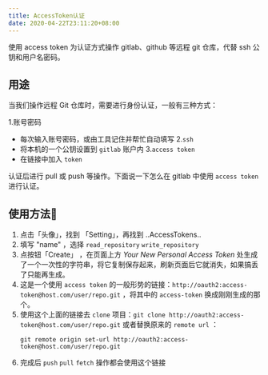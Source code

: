 ```yaml
---
title: AccessToken认证
date: 2020-04-22T23:11:20+08:00
---
```

使用 access token 为认证方式操作 gitlab、github 等远程 git 仓库，代替 ssh 公钥和用户名密码。
## 用途

当我们操作远程 Git 仓库时，需要进行身份认证，一般有三种方式：

1.账号密码
 - 每次输入账号密码，或由工具记住并帮忙自动填写
2.`ssh`
 - 将本机的一个公钥设置到 `gitlab` 账户内
3.`access token`
- 在链接中加入 `token`

认证后进行 pull 或 push 等操作。下面说一下怎么在 gitlab 中使用 `access token` 进行认证。

## 使用方法📝

1. 点击「头像」，找到 「Setting」，再找到 ..AccessTokens..
1. 填写 "name" ，选择 `read_repository` `write_repository` 
1. 点按钮「Create」 ，在页面上方 *Your New Personal Access Token* 处生成了一个一次性的字符串，将它复制保存起来，刷新页面后它就消失，如果搞丢了只能再生成。
1. 这是一个使用 `access token` 的一般形势的链接：`http://oauth2:access-token@host.com/user/repo.git` ，将其中的 `access-token` 换成刚刚生成的那个。
1. 使用这个上面的链接去 `clone` 项目：`git clone http://oauth2:access-token@host.com/user/repo.git` 或者替换原来的 `remote url` ：
	```
	git remote origin set-url http://oauth2:access-token@host.com/user/repo.git
	```
1. 完成后 `push` `pull` `fetch` 操作都会使用这个链接
